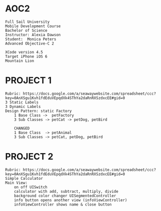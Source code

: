 AOC2
====
	Full Sail University
	Mobile Development Course
	Bachelor of Science
	Instructor: Alexia Dawson
	Student:  Monica Peters
	Advanced Objective-C 2

	XCode version 4.5
	Target iPhone iOS 6
	Mountain Lion

PROJECT 1
==========
	Rubric: https://docs.google.com/a/seawaywebsite.com/spreadsheet/ccc?key=0AnXSgu1Kvh1fdEduVEpqdXk4SThYa2daRnRXSzdxcEE#gid=0
	3 Static Labels
	3 Dynamic Labels
	Design Pattern: static Factory
		1 Base Class ->  petFactory
		3 Sub Classes -> petCat -> petDog, petBird

		CHANGED
		1 Base Class  -> petAnimal
		3 Sub Classes -> petCat, petDog, petBird

PROJECT 2
==========
	Rubric: https://docs.google.com/a/seawaywebsite.com/spreadsheet/ccc?key=0AnXSgu1Kvh1fdEduVEpqdXk4SThYa2daRnRXSzdxcEE#gid=0
	Simple Calculator
	Main View: 
		on off UISwitch
		calculator with add, subtract, multiply, divide
		background color changer UISegmentedController
		info button opens another view (infoViewController)
		infoViewController shows name & close button
